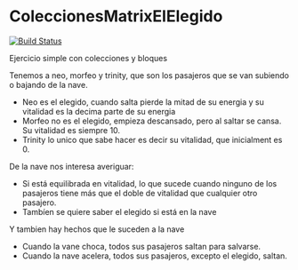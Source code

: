# ColeccionesMatrixElElegido
 
[![Build Status](https://travis-ci.org/wollok/ColeccionesMatrixElElegido.svg?branch=master)](https://travis-ci.org/wollok/ColeccionesMatrixElElegido)

Ejercicio simple con colecciones y bloques


Tenemos a neo, morfeo y trinity, que son los pasajeros que se van subiendo o bajando de la nave. 
* Neo es el elegido, cuando salta pierde la mitad de su energia y su vitalidad es la decima parte de su energia
* Morfeo no es el elegido, empieza descansado, pero al saltar se cansa. Su vitalidad es siempre 10.
* Trinity lo unico que sabe hacer es decir su vitalidad, que inicialment es 0.

De la nave nos interesa averiguar: 
* Si está equilibrada en vitalidad, lo que sucede cuando ninguno de los pasajeros tiene más que el doble de vitalidad que cualquier otro pasajero.
* Tambíen se quiere saber el elegido si está en la nave 

Y tambien hay hechos que le suceden a la nave
* Cuando la vane choca, todos sus pasajeros saltan para salvarse. 
* Cuando la nave acelera, todos sus pasajeros, excepto el elegido, saltan.	
	 
